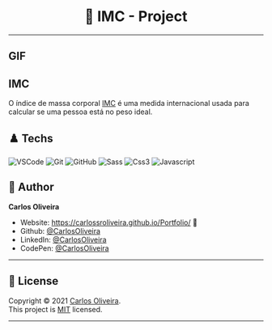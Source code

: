 <h1 align="center"> 🏴󠁧󠁢󠁥󠁮󠁧󠁿 IMC - Project </h1>

---

GIF
---

## IMC

O índice de massa corporal [IMC](https://pt.wikipedia.org/wiki/%C3%8Dndice_de_massa_corporal) é uma medida internacional usada para calcular se uma pessoa está no peso ideal.

## ♟️ Techs

![VSCode](https://img.shields.io/badge/-VSCode-0085D1?style=flat-square&logo=visual-studio-code&logoColor=white)
![Git](https://img.shields.io/badge/-Git-F05032?style=flat-square&logo=git&logoColor=white)
![GitHub](https://img.shields.io/badge/-GitHub-212121?style=flat-square&logo=GitHub&logoColor=white)
![Sass](https://img.shields.io/badge/-Sass-C76494?style=flat-square&logo=Sass&logoColor=white)
![Css3](https://img.shields.io/badge/-Css3-146EB0?style=flat-square&logo=Css3&logoColor=white)
![Javascript](https://img.shields.io/badge/-Javascript-EFD81D?style=flat-square&logo=Javascript&logoColor=black)



## 👤 Author

**Carlos Oliveira**

- Website: https://carlossroliveira.github.io/Portfolio/ 🖤
- Github: [@CarlosOliveira](https://github.com/carlossroliveira)
- LinkedIn: [@CarlosOliveira](https://www.linkedin.com/in/carlos-oliveira-ab93941a1/)
- CodePen: [@CarlosOliveira](https://codepen.io/carlosjs)

---

## 📝 License

Copyright © 2021 [Carlos Oliveira](https://github.com/carlossroliveira).<br />
This project is [MIT](https://opensource.org/licenses/MIT) licensed.

---
